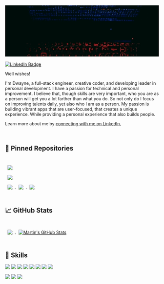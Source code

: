 [![Dwayne's GitHub Banner](./assets/Hello-Dwayne-Banner.gif)]()

[![LinkedIn Badge](https://img.shields.io/badge/LinkedIn-Profile-informational?style=flat&logo=linkedin&logoColor=white&color=0D76A8)](https://www.linkedin.com/in/dwayne-weller/)

Well wishes!

I'm Dwayne, a full-stack engineer, creative coder, and developing leader in personal development. I have a passion for technical and personal improvement. I believe that, though skills are very important, who you are as a person will get you a lot farther than what you do. So not only do I focus on improving talents daily, yet also who I am as a person. My passion is building vibrant apps that are user-focused, that creates a unique experience. While providing a personal experience that also builds people. 

Learn more about me by [connecting with me on LinkedIn.](https://www.linkedin.com/in/dwayne-weller/)

<br>

## 📌 Pinned Repositories

<br>

<a href="https://github.com/Dwaynew85/fortnite_store">
  <img align="center" style="margin:0.5rem" src="https://github-readme-stats.vercel.app/api/pin/?username=Dwaynew85&repo=fortnite_store&title_color=ffffff&text_color=c9cacc&icon_color=4AB197&bg_color=1A2B34" />
</a>

<br>

<a href="https://github.com/Dwaynew85/weather-app-react-typescript">
  <img align="center" style="margin:0.5rem" src="https://github-readme-stats.vercel.app/api/pin/?username=Dwaynew85&repo=weather-app-react-typescript&title_color=ffffff&text_color=c9cacc&icon_color=4AB197&bg_color=1A2B34" />
</a>


<br>

<a href="https://github.com/Dwaynew85/keepflix-javascript-app">
  <img align="center" style="margin:0.5rem" src="https://github-readme-stats.vercel.app/api/pin/?username=Dwaynew85&repo=keepflix-javascript-app&title_color=ffffff&text_color=c9cacc&icon_color=4AB197&bg_color=1A2B34" />
</a>

<a href="https://github.com/Dwaynew85/keepflix-rails-app">
  <img align="center" style="margin:0.5rem" src="https://github-readme-stats.vercel.app/api/pin/?username=Dwaynew85&repo=keepflix-rails-app&title_color=ffffff&text_color=c9cacc&icon_color=4AB197&bg_color=1A2B34" />
</a>

<a href="https://github.com/Dwaynew85/react-calculator">
  <img align="center" style="margin:0.5rem" src="https://github-readme-stats.vercel.app/api/pin/?username=Dwaynew85&repo=react-calculator&title_color=ffffff&text_color=c9cacc&icon_color=4AB197&bg_color=1A2B34" />
</a>

<br>
<br>

## &#x1f4c8; GitHub Stats

<br>
<a href="https://github.com/Dwaynew85">
  <img align="center" style="margin:0.5rem" src="https://github-readme-stats.vercel.app/api/top-langs/?username=Dwaynew85&title_color=ffffff&text_color=c9cacc&icon_color=4AB197&bg_color=1A2B34" />
</a>

<a href="https://github.com/Dwaynew85">
  <img align="center" style="margin:0.5rem" src="https://github-readme-stats.vercel.app/api?username=Dwaynew85&show_icons=true&line_height=27&count_private=true&title_color=ffffff&text_color=c9cacc&icon_color=4AB097&bg_color=1A2B34" alt="Martin's GitHub Stats" />
</a>

<br>
<br>

## 💼 Skills

![](https://img.shields.io/badge/Code-HTML5-informational?style=flat&logo=HTML5&logoColor=white&color=4AB197)
![](https://img.shields.io/badge/Code-Ruby-informational?style=flat&logo=Ruby&logoColor=white&color=4AB197)
![](https://img.shields.io/badge/Code-Ruby_on_Rails-informational?style=flat&logo=Ruby-on-Rails&logoColor=white&color=4AB197)
![](https://img.shields.io/badge/Code-JavaScript-informational?style=flat&logo=JavaScript&logoColor=white&color=4AB197)
![](https://img.shields.io/badge/Code-React-informational?style=flat&logo=react&logoColor=white&color=4AB197)
![](https://img.shields.io/badge/Code-Redux-informational?style=flat&logo=Redux&logoColor=white&color=4AB197)
![](https://img.shields.io/badge/Code-Python-informational?style=flat&logo=Python&logoColor=white&color=4AB197)
![](https://img.shields.io/badge/Code-SQLite-informational?style=flat&logo=SQLite&logoColor=white&color=4AB197)

![](https://img.shields.io/badge/Style-CSS-informational?style=flat&logo=css3&logoColor=white&color=4AB197)
![](https://img.shields.io/badge/Tools-GitLab-informational?style=flat&logo=GitLab&logoColor=white&color=4AB197)
![](https://img.shields.io/badge/Tools-NPM-informational?style=flat&logo=npm&logoColor=white&color=4AB197)